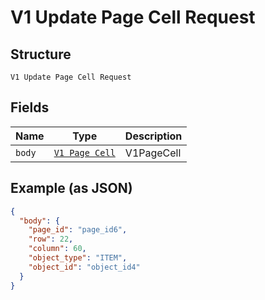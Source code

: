 
# V1 Update Page Cell Request

## Structure

`V1 Update Page Cell Request`

## Fields

| Name | Type | Description |
|  --- | --- | --- |
| `body` | [`V1 Page Cell`](/doc/models/v1-page-cell.md) | V1PageCell |

## Example (as JSON)

```json
{
  "body": {
    "page_id": "page_id6",
    "row": 22,
    "column": 60,
    "object_type": "ITEM",
    "object_id": "object_id4"
  }
}
```

